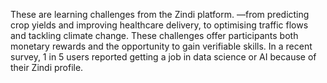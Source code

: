 These are learning challenges from the Zindi platform.
—from predicting crop yields and improving healthcare delivery, to optimising traffic flows and tackling climate change.
These challenges offer participants both monetary rewards and the opportunity to gain verifiable skills.
In a recent survey, 1 in 5 users reported getting a job in data science or AI because of their Zindi profile.
